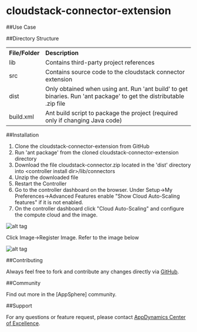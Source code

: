 cloudstack-connector-extension
===========================

##Use Case

##Directory Structure

<table><tbody>
<tr>
<th align="left"> File/Folder </th>
<th align="left"> Description </th>
</tr>
<tr>
<td class='confluenceTd'> lib </td>
<td class='confluenceTd'> Contains third-party project references </td>
</tr>
<tr>
<td class='confluenceTd'> src </td>
<td class='confluenceTd'> Contains source code to the cloudstack connector extension </td>
</tr>
<tr>
<td class='confluenceTd'> dist </td>
<td class='confluenceTd'> Only obtained when using ant. Run 'ant build' to get binaries. Run 'ant package' to get the distributable .zip file </td>
</tr>
<tr>
<td class='confluenceTd'> build.xml </td>
<td class='confluenceTd'> Ant build script to package the project (required only if changing Java code) </td>
</tr>
</tbody>
</table>

##Installation

1. Clone the cloudstack-connector-extension from GitHub
2. Run 'ant package' from the cloned cloudstack-connector-extension directory
3. Download the file cloudstack-connector.zip located in the 'dist' directory into \<controller install dir\>/lib/connectors
4. Unzip the downloaded file
5. Restart the Controller
6. Go to the controller dashboard on the browser. Under Setup->My Preferences->Advanced Features enable "Show Cloud Auto-Scaling features" if it is not enabled. 
7. On the controller dashboard click "Cloud Auto-Scaling" and configure the compute cloud and the image.


![alt tag](https://raw.github.com/Appdynamics/cloudstack-connector-extension/master/cloudstack%20Compute%20Fields.png?login=rvasanda&token=d91e71eab74fcc62f39e9ff97c9e64c2)

Click Image->Register Image. Refer to the image below

![alt tag](https://raw.github.com/Appdynamics/cloudstack-connector-extension/master/cloudstack%20Compute%20Image.png?login=rvasanda&token=208d96dd3dc67f354f9055537454f61d)

##Contributing

Always feel free to fork and contribute any changes directly via [GitHub](https://github.com/Appdynamics/cloudstack-connector-extension).

##Community

Find out more in the [AppSphere] community.

##Support

For any questions or feature request, please contact [AppDynamics Center of Excellence](mailto:ace-request@appdynamics.com).

